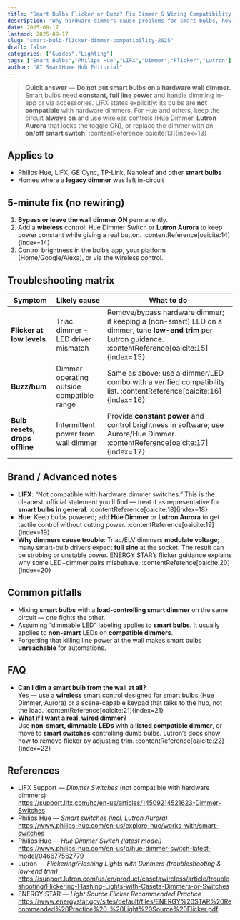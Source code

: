 ```yaml
---
title: "Smart Bulbs Flicker or Buzz? Fix Dimmer & Wiring Compatibility (2025)"
description: "Why hardware dimmers cause problems for smart bulbs, how to wire for constant power, and safe alternatives (Hue, LIFX, Lutron)."
date: 2025-09-17
lastmod: 2025-09-17
slug: "smart-bulb-flicker-dimmer-compatibility-2025"
draft: false
categories: ["Guides","Lighting"]
tags: ["Smart Bulbs","Philips Hue","LIFX","Dimmer","Flicker","Lutron"]
author: "AI SmartHome Hub Editorial"
---
```


> **Quick answer** — **Do not put smart bulbs on a hardware wall dimmer.** Smart bulbs need **constant, full line power** and handle dimming in-app or via accessories. LIFX states explicitly: its bulbs are **not compatible** with hardware dimmers. For Hue and others, keep the circuit **always on** and use wireless controls (Hue Dimmer, **Lutron Aurora** that locks the toggle ON), or replace the dimmer with an **on/off smart switch**. :contentReference[oaicite:13]{index=13}

## Applies to
- Philips Hue, LIFX, GE Cync, TP-Link, Nanoleaf and other **smart bulbs**
- Homes where a **legacy dimmer** was left in-circuit

## 5-minute fix (no rewiring)
1. **Bypass or leave the wall dimmer ON** permanently.  
2. Add a **wireless** control: Hue Dimmer Switch or **Lutron Aurora** to keep power constant while giving a real button. :contentReference[oaicite:14]{index=14}  
3. Control brightness in the bulb’s app, your platform (Home/Google/Alexa), or via the wireless control.

## Troubleshooting matrix
| Symptom                        | Likely cause                              | What to do                                                   |
| ------------------------------ | ----------------------------------------- | ------------------------------------------------------------ |
| **Flicker at low levels**      | Triac dimmer + LED driver mismatch        | Remove/bypass hardware dimmer; if keeping a (non-smart) LED on a dimmer, tune **low-end trim** per Lutron guidance. :contentReference[oaicite:15]{index=15} |
| **Buzz/hum**                   | Dimmer operating outside compatible range | Same as above; use a dimmer/LED combo with a verified compatibility list. :contentReference[oaicite:16]{index=16} |
| **Bulb resets, drops offline** | Intermittent power from wall dimmer       | Provide **constant power** and control brightness in software; use Aurora/Hue Dimmer. :contentReference[oaicite:17]{index=17} |

## Brand / Advanced notes
- **LIFX**: “Not compatible with hardware dimmer switches.” This is the cleanest, official statement you’ll find — treat it as representative for **smart bulbs in general**. :contentReference[oaicite:18]{index=18}  
- **Hue**: Keep bulbs powered; add **Hue Dimmer** or **Lutron Aurora** to get tactile control without cutting power. :contentReference[oaicite:19]{index=19}  
- **Why dimmers cause trouble**: Triac/ELV dimmers **modulate voltage**; many smart-bulb drivers expect **full sine** at the socket. The result can be strobing or unstable power. ENERGY STAR’s flicker guidance explains why some LED+dimmer pairs misbehave. :contentReference[oaicite:20]{index=20}

## Common pitfalls
- Mixing **smart bulbs** with a **load-controlling smart dimmer** on the same circuit — one fights the other.  
- Assuming “dimmable LED” labeling applies to **smart bulbs**. It usually applies to **non-smart** LEDs on **compatible dimmers**.  
- Forgetting that killing line power at the wall makes smart bulbs **unreachable** for automations.

## FAQ
- **Can I dim a smart bulb from the wall at all?**  
  Yes — use a **wireless** smart control designed for smart bulbs (Hue Dimmer, Aurora) or a scene-capable keypad that talks to the hub, not the load. :contentReference[oaicite:21]{index=21}
- **What if I want a real, wired dimmer?**  
  Use **non-smart, dimmable LEDs** with a **listed compatible dimmer**, or move to **smart switches** controlling dumb bulbs. Lutron’s docs show how to remove flicker by adjusting trim. :contentReference[oaicite:22]{index=22}

## References
- LIFX Support — *Dimmer Switches* (not compatible with hardware dimmers)  
  https://support.lifx.com/hc/en-us/articles/14509214521623-Dimmer-Switches  
- Philips Hue — *Smart switches (incl. Lutron Aurora)*  
  https://www.philips-hue.com/en-us/explore-hue/works-with/smart-switches  
- Philips Hue — *Hue Dimmer Switch (latest model)*  
  https://www.philips-hue.com/en-us/p/hue-dimmer-switch-latest-model/046677562779  
- Lutron — *Flickering/Flashing Lights with Dimmers (troubleshooting & low-end trim)*  
  https://support.lutron.com/us/en/product/casetawireless/article/troubleshooting/Flickering-Flashing-Lights-with-Caseta-Dimmers-or-Switches  
- ENERGY STAR — *Light Source Flicker Recommended Practice*  
  https://www.energystar.gov/sites/default/files/ENERGY%20STAR%20Recommended%20Practice%20-%20Light%20Source%20Flicker.pdf